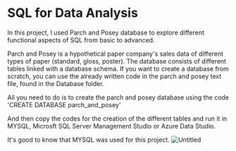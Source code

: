 # SQL for Data Analysis
In this project, I used Parch and Posey database to explore different functional aspects of SQL from basic to advanced.

Parch and Posey is a hypothetical paper company's sales data of different types of paper (standard, gloss, poster). The database consists of different tables linked with a database schema. If you want to create a database from scratch, you can use the already written code in the parch and posey text file, found in the Database folder.

All you need to do is to create the parch and posey database using the code 'CREATE DATABASE parch_and_posey'

And then copy the codes for the creation of the different tables and run it in MYSQL, Microsft SQL Server Management Studio or Azure Data Studio.

It's good to know that MYSQL was used for this project.
![Untitled](https://github.com/SapanaTaneja/SQL-Data-Analysis-Parch-and-Posey-/assets/137107582/cfdf71a3-e3be-4fd8-b84a-1fa89418fd58)

